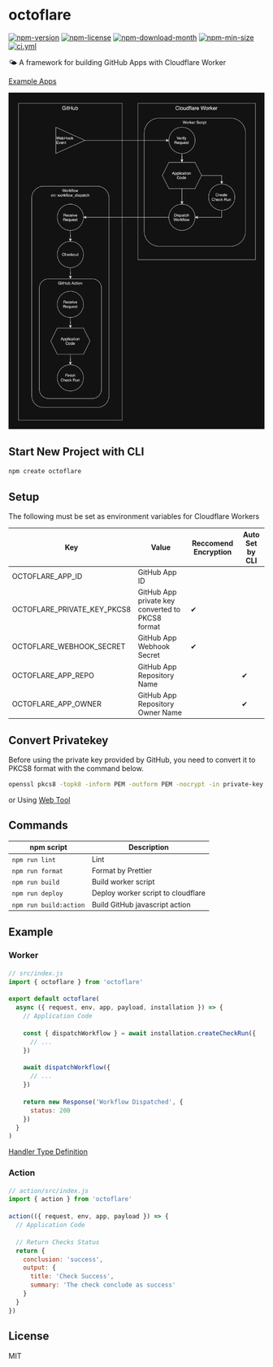 <!----- BEGIN GHOST DOCS HEADER ----->

# octoflare

<!----- BEGIN GHOST DOCS BADGES -----><a href="https://npmjs.com/package/octoflare"><img src="https://img.shields.io/npm/v/octoflare" alt="npm-version" /></a> <a href="https://npmjs.com/package/octoflare"><img src="https://img.shields.io/npm/l/octoflare" alt="npm-license" /></a> <a href="https://npmjs.com/package/octoflare"><img src="https://img.shields.io/npm/dm/octoflare" alt="npm-download-month" /></a> <a href="https://npmjs.com/package/octoflare"><img src="https://img.shields.io/bundlephobia/min/octoflare" alt="npm-min-size" /></a> <a href="https://github.com/jill64/octoflare/actions/workflows/ci.yml"><img src="https://github.com/jill64/octoflare/actions/workflows/ci.yml/badge.svg" alt="ci.yml" /></a><!----- END GHOST DOCS BADGES ----->

🌤️ A framework for building GitHub Apps with Cloudflare Worker

<!----- END GHOST DOCS HEADER ----->

[Example Apps](https://github.com/jill64?tab=repositories&q=github-app&type=&language=&sort=stargazers)

![workflow](./docs/workflow.png)

## Start New Project with CLI

```sh
npm create octoflare
```

## Setup

The following must be set as environment variables for Cloudflare Workers

| Key                         | Value                                            | Reccomend Encryption | Auto Set by CLI |
| --------------------------- | ------------------------------------------------ | -------------------- | --------------- |
| OCTOFLARE_APP_ID            | GitHub App ID                                    |                      |                 |
| OCTOFLARE_PRIVATE_KEY_PKCS8 | GitHub App private key converted to PKCS8 format | ✔︎                  |                 |
| OCTOFLARE_WEBHOOK_SECRET    | GitHub App Webhook Secret                        | ✔︎                  |                 |
| OCTOFLARE_APP_REPO          | GitHub App Repository Name                       |                      | ✔︎             |
| OCTOFLARE_APP_OWNER         | GitHub App Repository Owner Name                 |                      | ✔︎             |

## Convert Privatekey

Before using the private key provided by GitHub, you need to convert it to PKCS8 format with the command below.

```sh
openssl pkcs8 -topk8 -inform PEM -outform PEM -nocrypt -in private-key.pem -out private-key-pkcs8.key
```

or Using [Web Tool](https://decoder.link/rsa_converter)

## Commands

| npm script             | Description                        |
| ---------------------- | ---------------------------------- |
| `npm run lint`         | Lint                               |
| `npm run format`       | Format by Prettier                 |
| `npm run build`        | Build worker script                |
| `npm run deploy`       | Deploy worker script to cloudflare |
| `npm run build:action` | Build GitHub javascript action     |

## Example

### Worker

```js
// src/index.js
import { octoflare } from 'octoflare'

export default octoflare(
  async ({ request, env, app, payload, installation }) => {
    // Application Code

    const { dispatchWorkflow } = await installation.createCheckRun({
      // ...
    })

    await dispatchWorkflow({
      // ...
    })

    return new Response('Workflow Dispatched', {
      status: 200
    })
  }
)
```

[Handler Type Definition](./src/types/OctoflareHandler.ts)

### Action

```js
// action/src/index.js
import { action } from 'octoflare'

action(({ request, env, app, payload }) => {
  // Application Code

  // Return Checks Status
  return {
    conclusion: 'success',
    output: {
      title: 'Check Success',
      summary: 'The check conclude as success'
    }
  }
})
```

<!----- BEGIN GHOST DOCS FOOTER ----->

## License

MIT

<!----- END GHOST DOCS FOOTER ----->
